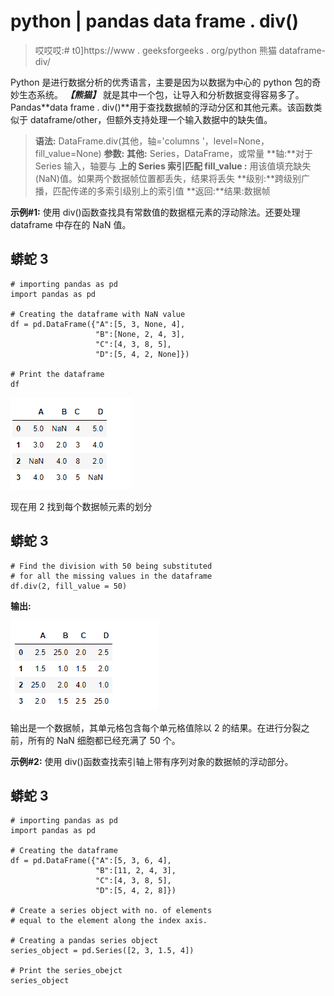 # python | pandas data frame . div()

> 哎哎哎:# t0]https://www . geeksforgeeks . org/python 熊猫 dataframe-div/

Python 是进行数据分析的优秀语言，主要是因为以数据为中心的 python 包的奇妙生态系统。 ***【熊猫】*** 就是其中一个包，让导入和分析数据变得容易多了。
Pandas**data frame . div()**用于查找数据帧的浮动分区和其他元素。该函数类似于 dataframe/other，但额外支持处理一个输入数据中的缺失值。

> **语法:** DataFrame.div(其他，轴='columns '，level=None，fill_value=None)
> **参数:**
> **其他:** Series，DataFrame，或常量
> **轴:**对于 Series 输入，轴要与
> **上的 Series 索引匹配 fill_value :** 用该值填充缺失(NaN)值。如果两个数据帧位置都丢失，结果将丢失
> **级别:**跨级别广播，匹配传递的多索引级别上的索引值
> **返回:**结果:数据帧

**示例#1:** 使用 div()函数查找具有常数值的数据框元素的浮动除法。还要处理 dataframe 中存在的 NaN 值。

## 蟒蛇 3

```
# importing pandas as pd
import pandas as pd

# Creating the dataframe with NaN value
df = pd.DataFrame({"A":[5, 3, None, 4],
                   "B":[None, 2, 4, 3],
                   "C":[4, 3, 8, 5],
                   "D":[5, 4, 2, None]})

# Print the dataframe
df
```

![](img/e4282abbceab63dafb1bc2a9303bf1b1.png)

现在用 2
找到每个数据帧元素的划分

## 蟒蛇 3

```
# Find the division with 50 being substituted
# for all the missing values in the dataframe
df.div(2, fill_value = 50)
```

**输出:**

![](img/095b4ef25c7b934330237d387b0c4c09.png)

输出是一个数据帧，其单元格包含每个单元格值除以 2 的结果。在进行分裂之前，所有的 NaN 细胞都已经充满了 50 个。

**示例#2:** 使用 div()函数查找索引轴上带有序列对象的数据帧的浮动部分。

## 蟒蛇 3

```
# importing pandas as pd
import pandas as pd

# Creating the dataframe
df = pd.DataFrame({"A":[5, 3, 6, 4],
                   "B":[11, 2, 4, 3],
                   "C":[4, 3, 8, 5],
                   "D":[5, 4, 2, 8]})

# Create a series object with no. of elements
# equal to the element along the index axis.

# Creating a pandas series object
series_object = pd.Series([2, 3, 1.5, 4])

# Print the series_obejct
series_object
```